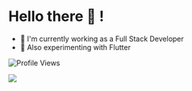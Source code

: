# Hello there 👋 !

- 🔭 I'm currently working as a Full Stack Developer
- 🌱 Also experimenting with Flutter

![Profile Views](https://komarev.com/ghpvc/?username=virtualmanu&color=brightgreen)

<img src="https://media.giphy.com/media/iIqmM5tTjmpOB9mpbn/giphy.gif" />
  

<!--
**virtualmanu/virtualmanu** is a ✨ _special_ ✨ repository because its `README.md` (this file) appears on your GitHub profile.
![Top Langs](https://github-readme-stats.vercel.app/api/top-langs/?username=virtualmanu&theme=highcontrast)
![image title](https://rushter.com/counter.svg)

![Github stats](https://github-readme-stats.vercel.app/api?username=virtualmanu&theme=highcontrast&show_icons=true&count_private=true)

Here are some ideas to get you started:

- # Hi there 👋 checkout my [portfolio](https://virtualmanu.github.io) !

- 👯 I’m looking to collaborate on ...
- 🤔 I’m looking for help with ...
- 💬 Ask me about ...
- 📫 How to reach me: ...
- 😄 Pronouns: ...
- ⚡ Fun fact: We are all in a simulation

-->
